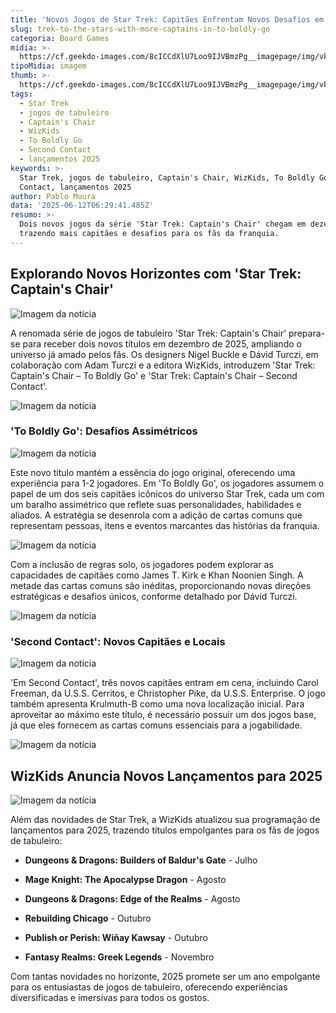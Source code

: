 ```yaml
---
title: 'Novos Jogos de Star Trek: Capitães Enfrentam Novos Desafios em ''To Boldly Go'''
slug: trek-to-the-stars-with-more-captains-in-to-boldly-go
categoria: Board Games
midia: >-
  https://cf.geekdo-images.com/8cICCdXlU7Loo9IJVBmzPg__imagepage/img/vkEB5gG8QW8n61Q1PgUUJoehZZ8=/fit-in/900x600/filters:no_upscale():strip_icc()/pic8931237.jpg
tipoMidia: imagem
thumb: >-
  https://cf.geekdo-images.com/8cICCdXlU7Loo9IJVBmzPg__imagepage/img/vkEB5gG8QW8n61Q1PgUUJoehZZ8=/fit-in/900x600/filters:no_upscale():strip_icc()/pic8931237.jpg
tags:
  - Star Trek
  - jogos de tabuleiro
  - Captain's Chair
  - WizKids
  - To Boldly Go
  - Second Contact
  - lançamentos 2025
keywords: >-
  Star Trek, jogos de tabuleiro, Captain's Chair, WizKids, To Boldly Go, Second
  Contact, lançamentos 2025
author: Pablo Moura
data: '2025-06-12T06:29:41.485Z'
resumo: >-
  Dois novos jogos da série 'Star Trek: Captain's Chair' chegam em dezembro,
  trazendo mais capitães e desafios para os fãs da franquia.
---
```


## Explorando Novos Horizontes com 'Star Trek: Captain's Chair'

![Imagem da notícia](https://cf.geekdo-images.com/Ft_wPFLBXESSipuF1-t8gQ__imagepage/img/OOXb5Th7GG-6gEqF8f13QqK1h4A=/fit-in/900x600/filters:no_upscale():strip_icc()/pic8243925.jpg)

A renomada série de jogos de tabuleiro 'Star Trek: Captain's Chair' prepara-se para receber dois novos títulos em dezembro de 2025, ampliando o universo já amado pelos fãs. Os designers Nigel Buckle e Dávid Turczi, em colaboração com Adam Turczi e a editora WizKids, introduzem 'Star Trek: Captain's Chair – To Boldly Go' e 'Star Trek: Captain's Chair – Second Contact'.

![Imagem da notícia](https://cf.geekdo-images.com/5jajRm03grvpX2GrJxARVQ__imagepage/img/hQm8fbVVIcVaNxo5_FwPcS0mN4g=/fit-in/900x600/filters:no_upscale():strip_icc()/pic8931241.jpg)

### 'To Boldly Go': Desafios Assimétricos

![Imagem da notícia](https://cf.geekdo-images.com/PGPdGM-_h9uGUmyLa-3DnQ__imagepage/img/5lWRrOz_DVRDynz0QdppeYvZRUI=/fit-in/900x600/filters:no_upscale():strip_icc()/pic8418215.jpg)

Este novo título mantém a essência do jogo original, oferecendo uma experiência para 1-2 jogadores. Em 'To Boldly Go', os jogadores assumem o papel de um dos seis capitães icônicos do universo Star Trek, cada um com um baralho assimétrico que reflete suas personalidades, habilidades e aliados. A estratégia se desenrola com a adição de cartas comuns que representam pessoas, itens e eventos marcantes das histórias da franquia.

![Imagem da notícia](https://cf.geekdo-images.com/9QH1XqNNUH3UIoMFhPATyA__imagepage/img/cNgltHGNfphh9vdFcTCFohYqLGU=/fit-in/900x600/filters:no_upscale():strip_icc()/pic8078636.jpg)

Com a inclusão de regras solo, os jogadores podem explorar as capacidades de capitães como James T. Kirk e Khan Noonien Singh. A metade das cartas comuns são inéditas, proporcionando novas direções estratégicas e desafios únicos, conforme detalhado por Dávid Turczi.

![Imagem da notícia](https://cf.geekdo-images.com/CX2sMg8E0rrlxCV90EKNDw__imagepage/img/ZHnVx_CtaNTG7g8V1N83vsN5F1s=/fit-in/900x600/filters:no_upscale():strip_icc()/pic8505046.png)

### 'Second Contact': Novos Capitães e Locais

![Imagem da notícia](https://cf.geekdo-images.com/XtAJgkB-Iwh_K7sxbhHz-w__imagepage/img/RHgC3oh5Tt7sFZlS4sNL7Xz-jRo=/fit-in/900x600/filters:no_upscale():strip_icc()/pic7991742.jpg)

'Em Second Contact', três novos capitães entram em cena, incluindo Carol Freeman, da U.S.S. Cerritos, e Christopher Pike, da U.S.S. Enterprise. O jogo também apresenta Krulmuth-B como uma nova localização inicial. Para aproveitar ao máximo este título, é necessário possuir um dos jogos base, já que eles fornecem as cartas comuns essenciais para a jogabilidade.

![Imagem da notícia](https://cf.geekdo-images.com/FwbjCgVTaxk4zaX9zGXCyA__imagepage/img/b72LstjcKH3cyhA7qBJ03IHKfAU=/fit-in/900x600/filters:no_upscale():strip_icc()/pic8078767.jpg)

## WizKids Anuncia Novos Lançamentos para 2025

![Imagem da notícia](https://cf.geekdo-images.com/sz9h3Hb8uSDh1SMocGXmWA__imagepage/img/RN9Tztyijwp8MBcGlMUsQSLpH5Q=/fit-in/900x600/filters:no_upscale():strip_icc()/pic8428299.jpg)

Além das novidades de Star Trek, a WizKids atualizou sua programação de lançamentos para 2025, trazendo títulos empolgantes para os fãs de jogos de tabuleiro:

- **Dungeons & Dragons: Builders of Baldur's Gate** - Julho

- **Mage Knight: The Apocalypse Dragon** - Agosto

- **Dungeons & Dragons: Edge of the Realms** - Agosto

- **Rebuilding Chicago** - Outubro

- **Publish or Perish: Wiñay Kawsay** - Outubro

- **Fantasy Realms: Greek Legends** - Novembro

Com tantas novidades no horizonte, 2025 promete ser um ano empolgante para os entusiastas de jogos de tabuleiro, oferecendo experiências diversificadas e imersivas para todos os gostos.
